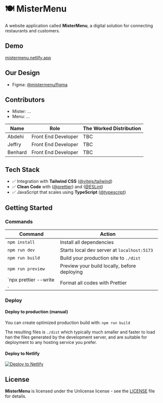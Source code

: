 # 🍽️ MisterMenu

A website application called **MisterMenu**, a digital solution for connecting restaurants and customers.

## Demo

[mistermenu.netlify.app](https://mistermenu.netlify.app)

## Our Design

- Figma: [@mistermenu/figma](https://www.figma.com/file/2SdSvMCEHYpdLNhveIYgjd/mistermenu?t=uede3SWDEUa5vYJL-0)

## Contributors

- Mister: ...
- Menu: ...

| Name    | Role                | The Worked Distribution |
| ------- | ------------------- | ----------------------- |
| Abdehi  | Front End Developer | TBC                     |
| Jeffry  | Front End Developer | TBC                     |
| Benhard | Front End Developer | TBC                     |

## Tech Stack

- ✅ Integration with **Tailwind CSS** ([@vitejs/tailwind](https://tailwindcss.com/docs/guides/vite))
- ✅ **Clean Code** with ([@prettier](https://prettier.io/docs/en/install.html)) and ([@ESLint](https://eslint.org/))
- ✅ JavaScript that scales using **TypeScript** ([@typescript](https://www.typescriptlang.org/docs/handbook/intro.html))

## Getting Started

### Commands

| Command                 | Action                                       |
| ----------------------- | -------------------------------------------- |
| `npm install`           | Install all dependencies                     |
| `npm run dev`           | Starts local dev server at `localhost:5173`  |
| `npm run build`         | Build your production site to `./dist`       |
| `npm run preview`       | Preview your build locally, before deploying |
| `npx prettier --write . | Format all codes with Prettier               |

### Deploy

#### Deploy to production (manual)

You can create optimized production build with:
`npm run build`

The resulting files is `./dist` which typically much smaller and faster to load han the files generated by the development server, and are suitable for deployment to any hosting service you prefer.

#### Deploy to Netlify

[![Deploy to Netlify](https://www.netlify.com/img/deploy/button.svg)](https://app.netlify.com/start/deploy?repository=https://github.com/mistermenu/mistermenu)

## License

**MisterMenu** is licensed under the Unlicense license - see the [LICENSE](https://github.com/mistermenu/mistermenu/blob/main/LICENSE) file for details.
